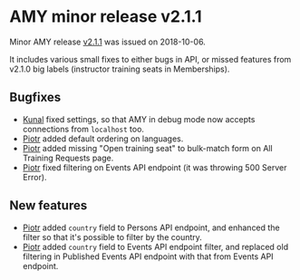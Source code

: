 # AMY minor release v2.1.1

Minor AMY release [v2.1.1][] was issued on 2018-10-06.

It includes various small fixes to either bugs in API, or missed features from
v2.1.0 big labels (instructor training seats in Memberships).


## Bugfixes
* [Kunal][] fixed settings, so that AMY in debug mode now accepts connections
  from `localhost` too.
* [Piotr][] added default ordering on languages.
* [Piotr][] added missing "Open training seat" to bulk-match form on
  All Training Requests page.
* [Piotr][] fixed filtering on Events API endpoint (it was throwing 500 Server
  Error).


## New features
* [Piotr][] added `country` field to Persons API endpoint, and enhanced the
  filter so that it's possible to filter by the country.
* [Piotr][] added `country` field to Events API endpoint filter, and replaced
  old filtering in Published Events API endpoint with that from Events API
  endpoint.


[v2.1.1]: https://github.com/swcarpentry/amy/milestone/51
[Kunal]: https://github.com/marwahaha
[Piotr]: https://github.com/pbanaszkiewicz
